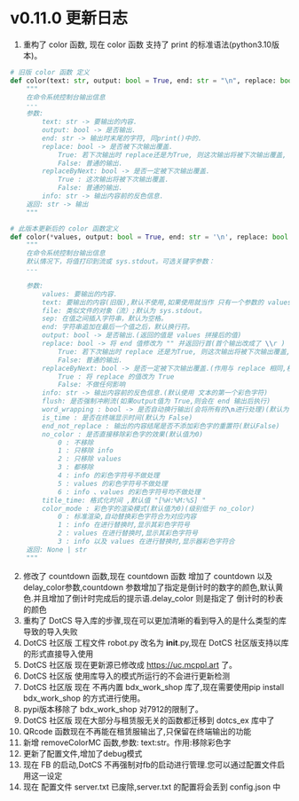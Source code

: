 # v0.11.0 更新日志
1. 重构了 color 函数, 现在 color 函数 支持了 print 的标准语法(python3.10版本)。
```python
# 旧版 color 函数 定义
def color(text: str, output: bool = True, end: str = "\n", replace: bool = False, replaceByNext: bool = False, info=" 信息 ") -> str:
    """
    在命令系统控制台输出信息
    ---
    参数:
        text: str -> 要输出的内容.
        output: bool -> 是否输出.
        end: str -> 输出时末尾的字符, 同print()中的.
        replace: bool -> 是否被下次输出覆盖.
            True: 若下次输出时 replace还是为True, 则这次输出将被下次输出覆盖, 否则不会被覆盖.
            False: 普通的输出.
        replaceByNext: bool -> 是否一定被下次输出覆盖.
            True : 这次输出将被下次输出覆盖.
            False: 普通的输出.
        info: str -> 输出内容前的反色信息.
    返回: str -> 输出
    """

# 此版本更新后的 color 函数定义
def color(*values, output: bool = True, end: str = '\n', replace: bool = False, replaceByNext: bool = False, info: str | bool = " 信息 ", sep=' ', file: TextIO = sys.stdout, flush=False, word_wrapping: bool = True, text: str = None, is_time: bool = True, end_not_replace: bool = False, no_color: int = 0, title_time: str = "[%H:%M:%S] ", color_mode: int = 0, **date) -> None | str:
    """
    在命令系统控制台输出信息
    默认情况下，将值打印到流或 sys.stdout。可选关键字参数：
    ---

    参数:
        values: 要输出的内容.
        text: 要输出的内容(旧版),默认不使用,如果使用就当作 只有一个参数的 values 进行处理
        file: 类似文件的对象（流）;默认为 sys.stdout。
        sep: 在值之间插入字符串，默认为空格。
        end: 字符串追加在最后一个值之后，默认换行符。
        output: bool -> 是否输出.(返回的值是 values 拼接后的值)
        replace: bool -> 将 end 值修改为 "" 并返回行首(首个输出改成了 \\r )
            True: 若下次输出时 replace 还是为True, 则这次输出将被下次输出覆盖, 否则不会被覆盖.
            False: 普通的输出.
        replaceByNext: bool -> 是否一定被下次输出覆盖.(作用与 replace 相同,权限级别更高)
            True : 将 replace 的值改为 True
            False: 不做任何影响
        info: str -> 输出内容前的反色信息.(默认使用 文本的第一个彩色字符)
        flush: 是否强制冲刷流(如果output值为 True,则会在 end 输出后执行)
        word_wrapping : bool -> 是否自动换行输出(会将所有的\n进行处理)(默认为 True)
        is_time : 是否在终端显示时间(默认为 False)
        end_not_replace : 输出的内容结尾是否不添加彩色字的重置符(默认False)
        no_color : 是否直接移除彩色字的效果(默认值为0)
            0 : 不移除
            1 : 只移除 info 
            2 : 只移除 values
            3 : 都移除
            4 : info 的彩色字符号不做处理
            5 : values 的彩色字符号不做处理
            6 : info 、values 的彩色字符号均不做处理 
        title_time: 格式化时间 ,默认值 "[%H:%M:%S] "
        color_mode : 彩色字的渲染模式(默认值为0)(级别低于 no_color)
            0 : 标准渲染,自动替换彩色字符合为对应内容
            1 : info 在进行替换时,显示其彩色字符号
            2 : values 在进行替换时,显示其彩色字符号
            3 : info 以及 values 在进行替换时,显示器彩色字符合
    返回: None | str
    """
```
2. 修改了 countdown 函数,现在 countdown 函数 增加了 countdown 以及 delay_color参数,countdown 参数增加了指定是倒计时的数字的颜色,默认黄色.并且增加了倒计时完成后的提示语.delay_color 则是指定了 倒计时的秒表的颜色
3. 重构了 DotCS 导入库的步骤,现在可以更加清晰的看到导入的是什么类型的库导致的导入失败
4. DotCS 社区版 工程文件 robot.py 改名为 __init__.py,现在 DotCS 社区版支持以库的形式直接导入使用
5. DotCS 社区版 现在更新源已修改成 https://uc.mcppl.art 了。
6. DotCS 社区版 使用库导入的模式所运行的不会进行更新检测
7. DotCS 社区版 现在 不再内置 bdx_work_shop 库了,现在需要使用pip install bdx_work_shop 的方式进行使用。
8. pypi版本移除了 bdx_work_shop 对7912的限制了。
9. DotCS 社区版 现在大部分与租赁服无关的函数都迁移到 dotcs_ex 库中了
10. QRcode 函数现在不再能在租赁服输出了,只保留在终端输出的功能
11. 新增 removeColorMC 函数,参数: text:str。作用:移除彩色字
12. 更新了配置文件,增加了debug模式
13. 现在 FB 的启动,DotCS 不再强制对fb的启动进行管理.您可以通过配置文件启用这一设定
14. 现在 配置文件 server.txt 已废除,server.txt 的配置将会丢到 config.json 中
